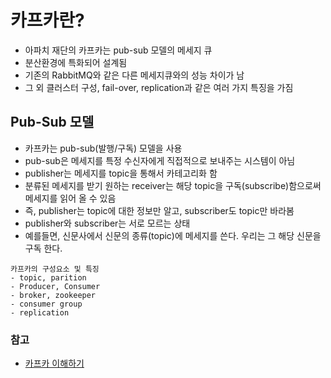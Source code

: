 # 카프카란?
- 아파치 재단의 카프카는 pub-sub 모델의 메세지 큐
- 분산환경에 특화되어 설계됨
- 기존의 RabbitMQ와 같은 다른 메세지큐와의 성능 차이가 남
- 그 외 클러스터 구성, fail-over, replication과 같은 여러 가지 특징을 가짐

## Pub-Sub 모델
- 카프카는 pub-sub(발행/구독) 모델을 사용
- pub-sub은 메세지를 특정 수신자에게 직접적으로 보내주는 시스템이 아님
- publisher는 메세지를 topic을 통해서 카테고리화 함
- 분류된 메세지를 받기 원하는 receiver는 해당 topic을 구독(subscribe)함으로써 메세지를 읽어 올 수 있음
- 즉, publisher는 topic에 대한 정보만 알고, subscriber도 topic만 바라봄
- publisher와 subscriber는 서로 모르는 상태
- 예를들면, 신문사에서 신문의 종류(topic)에 메세지를 쓴다. 우리는 그 해당 신문을 구독 한다.

```
카프카의 구성요소 및 특징
- topic, parition
- Producer, Consumer
- broker, zookeeper
- consumer group
- replication
```

### 참고
- [카프카 이해하기](https://medium.com/@umanking/%EC%B9%B4%ED%94%84%EC%B9%B4%EC%97%90-%EB%8C%80%ED%95%B4%EC%84%9C-%EC%9D%B4%EC%95%BC%EA%B8%B0-%ED%95%98%EA%B8%B0%EC%A0%84%EC%97%90-%EB%A8%BC%EC%A0%80-data%EC%97%90-%EB%8C%80%ED%95%B4%EC%84%9C-%EC%9D%B4%EC%95%BC%EA%B8%B0%ED%95%B4%EB%B3%B4%EC%9E%90-d2e3ca2f3c2)